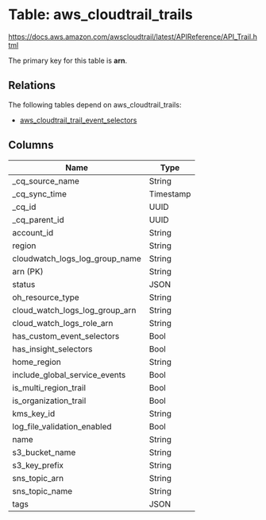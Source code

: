 # Table: aws_cloudtrail_trails

https://docs.aws.amazon.com/awscloudtrail/latest/APIReference/API_Trail.html

The primary key for this table is **arn**.

## Relations

The following tables depend on aws_cloudtrail_trails:
  - [aws_cloudtrail_trail_event_selectors](aws_cloudtrail_trail_event_selectors.md)

## Columns
| Name          | Type          |
| ------------- | ------------- |
|_cq_source_name|String|
|_cq_sync_time|Timestamp|
|_cq_id|UUID|
|_cq_parent_id|UUID|
|account_id|String|
|region|String|
|cloudwatch_logs_log_group_name|String|
|arn (PK)|String|
|status|JSON|
|oh_resource_type|String|
|cloud_watch_logs_log_group_arn|String|
|cloud_watch_logs_role_arn|String|
|has_custom_event_selectors|Bool|
|has_insight_selectors|Bool|
|home_region|String|
|include_global_service_events|Bool|
|is_multi_region_trail|Bool|
|is_organization_trail|Bool|
|kms_key_id|String|
|log_file_validation_enabled|Bool|
|name|String|
|s3_bucket_name|String|
|s3_key_prefix|String|
|sns_topic_arn|String|
|sns_topic_name|String|
|tags|JSON|